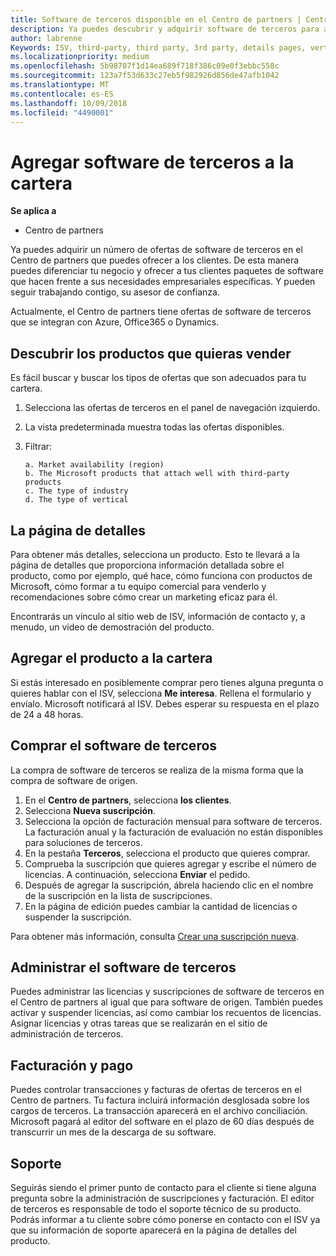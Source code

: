 ```yaml
---
title: Software de terceros disponible en el Centro de partners | Centro de partners
description: Ya puedes descubrir y adquirir software de terceros para agregar a la cartera que ofreces a los clientes.
author: labrenne
Keywords: ISV, third-party, third party, 3rd party, details pages, vertical software, software publisher
ms.localizationpriority: medium
ms.openlocfilehash: 5b98707f1d14ea689f718f386c09e0f3ebbc558c
ms.sourcegitcommit: 123a7f53d633c27eb5f982926d856de47afb1042
ms.translationtype: MT
ms.contentlocale: es-ES
ms.lasthandoff: 10/09/2018
ms.locfileid: "4490001"
---
```

# <a name="add-third-party-software-to-your-portfolio"></a>Agregar software de terceros a la cartera

**Se aplica a** 

- Centro de partners


Ya puedes adquirir un número de ofertas de software de terceros en el Centro de partners que puedes ofrecer a los clientes. De esta manera puedes diferenciar tu negocio y ofrecer a tus clientes paquetes de software que hacen frente a sus necesidades empresariales específicas. Y pueden seguir trabajando contigo, su asesor de confianza.

Actualmente, el Centro de partners tiene ofertas de software de terceros que se integran con Azure, Office365 o Dynamics.

## <a name="discover-the-products-you-want-to-sell"></a>Descubrir los productos que quieras vender

Es fácil buscar y buscar los tipos de ofertas que son adecuados para tu cartera. 
1.  Selecciona las ofertas de terceros en el panel de navegación izquierdo. 
2.  La vista predeterminada muestra todas las ofertas disponibles. 
3.  Filtrar:

        a. Market availability (region) 
        b. The Microsoft products that attach well with third-party products  
        c. The type of industry 
        d. The type of vertical 

## <a name="the-details-page"></a>La página de detalles

Para obtener más detalles, selecciona un producto. Esto te llevará a la página de detalles que proporciona información detallada sobre el producto, como por ejemplo, qué hace, cómo funciona con productos de Microsoft, cómo formar a tu equipo comercial para venderlo y recomendaciones sobre cómo crear un marketing eficaz para él. 

Encontrarás un vínculo al sitio web de ISV, información de contacto y, a menudo, un vídeo de demostración del producto. 

## <a name="add-the-product-to-your-portfolio"></a>Agregar el producto a la cartera

Si estás interesado en posiblemente comprar pero tienes alguna pregunta o quieres hablar con el ISV, selecciona **Me interesa**. Rellena el formulario y envíalo. Microsoft notificará al ISV. Debes esperar su respuesta en el plazo de 24 a 48 horas. 

## <a name="purchase-the-third-party-software"></a>Comprar el software de terceros

La compra de software de terceros se realiza de la misma forma que la compra de software de origen. 

1.  En el **Centro de partners**, selecciona **los clientes**.
2.  Selecciona **Nueva suscripción**.
3.  Selecciona la opción de facturación mensual para software de terceros. La facturación anual y la facturación de evaluación no están disponibles para soluciones de terceros.
4.  En la pestaña **Terceros**, selecciona el producto que quieres comprar.
5.  Comprueba la suscripción que quieres agregar y escribe el número de licencias. A continuación, selecciona **Enviar** el pedido.
6.  Después de agregar la suscripción, ábrela haciendo clic en el nombre de la suscripción en la lista de suscripciones. 
7.  En la página de edición puedes cambiar la cantidad de licencias o suspender la suscripción.

Para obtener más información, consulta [Crear una suscripción nueva](create-a-new-subscription.md).

## <a name="administer-the-third-party-software"></a>Administrar el software de terceros

Puedes administrar las licencias y suscripciones de software de terceros en el Centro de partners al igual que para software de origen. También puedes activar y suspender licencias, así como cambiar los recuentos de licencias. Asignar licencias y otras tareas que se realizarán en el sitio de administración de terceros.

## <a name="billing-and-payment"></a>Facturación y pago

Puedes controlar transacciones y facturas de ofertas de terceros en el Centro de partners. Tu factura incluirá información desglosada sobre los cargos de terceros. La transacción aparecerá en el archivo conciliación. Microsoft pagará al editor del software en el plazo de 60 días después de transcurrir un mes de la descarga de su software. 

## <a name="support"></a>Soporte

Seguirás siendo el primer punto de contacto para el cliente si tiene alguna pregunta sobre la administración de suscripciones y facturación. El editor de terceros es responsable de todo el soporte técnico de su producto. Podrás informar a tu cliente sobre cómo ponerse en contacto con el ISV ya que su información de soporte aparecerá en la página de detalles del producto.

